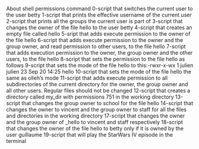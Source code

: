 About shell permissions command
0-script that switches the current user to the user betty
1-script that prints the effective username of the current user
2-script that prints all the groups the current user is part of
3-script that changes the owner of the file hello to the user betty
4-script that creates an empty file called hello
5-sript that adds execute permission to the owner of the file hello
6-script that adds execute permission to the owner and the group owner, and read permission to other users, to the file hello
7-script that adds execution permission to the owner, the group owner and the other users, to the file hello
8-script that sets the permission to the file hello as follows
9-script that sets the mode of the file hello to this:-rwxr-x-wx 1 julien julien 23 Sep 20 14:25 hello
10-script that sets the mode of the file hello the same as olleh’s mode
11-script that adds execute permission to all subdirectories of the current directory for the owner, the group owner and all other users. Regular files should not be changed
12-script that creates a directory called my_dir with permissions 751 in the working directory
13-script that changes the group owner to school for the file hello
14-script that changes the owner to vincent and the group owner to staff for all the files and directories in the working directory
17-script that changes the owner and the group owner of _hello to vincent and staff respectively
18-script that changes the owner of the file hello to betty only if it is owned by the user guillaume
19-script that will play the StarWars IV episode in the terminal
